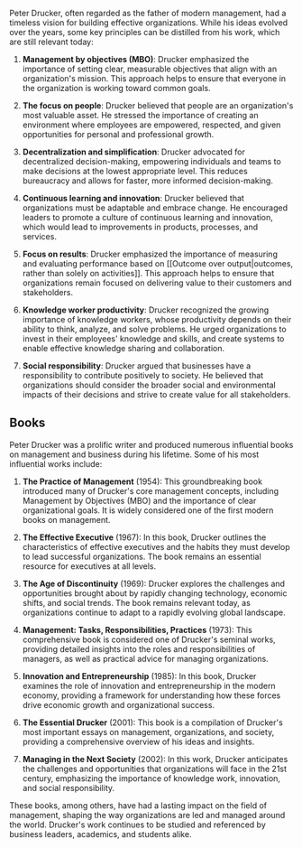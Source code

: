 Peter Drucker, often regarded as the father of modern management, had a timeless vision for building effective organizations. While his ideas evolved over the years, some key principles can be distilled from his work, which are still relevant today:

1. **Management by objectives (MBO)**: Drucker emphasized the importance of setting clear, measurable objectives that align with an organization's mission. This approach helps to ensure that everyone in the organization is working toward common goals.

1. **The focus on people**: Drucker believed that people are an organization's most valuable asset. He stressed the importance of creating an environment where employees are empowered, respected, and given opportunities for personal and professional growth.

1. **Decentralization and simplification**: Drucker advocated for decentralized decision-making, empowering individuals and teams to make decisions at the lowest appropriate level. This reduces bureaucracy and allows for faster, more informed decision-making.

1. **Continuous learning and innovation**: Drucker believed that organizations must be adaptable and embrace change. He encouraged leaders to promote a culture of continuous learning and innovation, which would lead to improvements in products, processes, and services.

1. **Focus on results**: Drucker emphasized the importance of measuring and evaluating performance based on [[Outcome over output|outcomes, rather than solely on activities]]. This approach helps to ensure that organizations remain focused on delivering value to their customers and stakeholders.

1. **Knowledge worker productivity**: Drucker recognized the growing importance of knowledge workers, whose productivity depends on their ability to think, analyze, and solve problems. He urged organizations to invest in their employees' knowledge and skills, and create systems to enable effective knowledge sharing and collaboration.

1. **Social responsibility**: Drucker argued that businesses have a responsibility to contribute positively to society. He believed that organizations should consider the broader social and environmental impacts of their decisions and strive to create value for all stakeholders.

## Books

Peter Drucker was a prolific writer and produced numerous influential books on management and business during his lifetime. Some of his most influential works include:

1. **The Practice of Management** (1954): This groundbreaking book introduced many of Drucker's core management concepts, including Management by Objectives (MBO) and the importance of clear organizational goals. It is widely considered one of the first modern books on management.

1. **The Effective Executive** (1967): In this book, Drucker outlines the characteristics of effective executives and the habits they must develop to lead successful organizations. The book remains an essential resource for executives at all levels.

1. **The Age of Discontinuity** (1969): Drucker explores the challenges and opportunities brought about by rapidly changing technology, economic shifts, and social trends. The book remains relevant today, as organizations continue to adapt to a rapidly evolving global landscape.

1. **Management: Tasks, Responsibilities, Practices** (1973): This comprehensive book is considered one of Drucker's seminal works, providing detailed insights into the roles and responsibilities of managers, as well as practical advice for managing organizations.

1. **Innovation and Entrepreneurship** (1985): In this book, Drucker examines the role of innovation and entrepreneurship in the modern economy, providing a framework for understanding how these forces drive economic growth and organizational success.

1. **The Essential Drucker** (2001): This book is a compilation of Drucker's most important essays on management, organizations, and society, providing a comprehensive overview of his ideas and insights.

1. **Managing in the Next Society** (2002): In this work, Drucker anticipates the challenges and opportunities that organizations will face in the 21st century, emphasizing the importance of knowledge work, innovation, and social responsibility.

These books, among others, have had a lasting impact on the field of management, shaping the way organizations are led and managed around the world. Drucker's work continues to be studied and referenced by business leaders, academics, and students alike.

